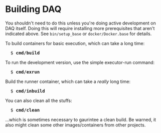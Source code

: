 # Building DAQ

You shouldn't need to do this unless you're doing active development on DAQ itself. Doing this
will require installing more prerequisites that aren't indicated above. See
<code>bin/setup_base</code> or <code>docker/Docker.base</code> for details.

To build containers for basic execution, which can take a long time:

<pre>
  $ <b>cmd/build</b>
</pre>

To run the development version, use the simple executor-run command:

<pre>
  $ <b>cmd/exrun</b>
</pre>

Build the runner container, which can take a <em>really</em> long time:

<pre>
  $ <b>cmd/inbuild</b>
</pre>

You can also clean all the stuffs:

<pre>
  $ <b>cmd/clean</b>
</pre>

...which is sometimes necessary to gaurintee a clean build.
Be warned, it also might clean some other images/containers from other projects.

